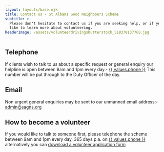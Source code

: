 ```yaml
---
layout: layouts/base.njk
title: Contact us - St Albans Good Neighbours Scheme
subtitle: >-
  Please don't hesitate to contact us if you are seeking help, or if you would
  like to learn more about volunteering.
headerImage: /assets/volunteerdrivingshutterstock_518378137768.jpg
---
```


## Telephone

If clients wish to talk to us about a specific request or general enquiry our helpline is open between 9am and 1pm every day:-
<a href="tel:{{ values.phone }}">{{ values.phone }}</a>
This number will be put through to the Duty Officer of the day.

## Email

Non urgent general enquiries may be sent to our unmanned email address:-
<a href="mailto:admin@sagns.org">admin@sagns.org</a>

## How to become a volunteer

If you would like to talk to someone first, please telephone the scheme between 9am and 1pm every day, 365 days p.a. on
<a href="tel:{{ values.phone }}">{{ values.phone }}</a> alternatively you can [download a volunteer application form](/assets/volunteer-form.doc)


